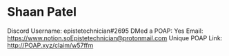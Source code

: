 # Shaan Patel

Discord Username: epistetechnician#2695
DMed a POAP: Yes
Email: https://www.notion.soEpistetechnician@protonmail.com
Unique POAP Link: http://POAP.xyz/claim/w57ffm